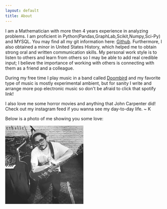 ```yaml
---
layout: default
title: About
---
```


I am a Mathematician with more then 4 years experience in analyzing problems. I am proficient in Python(Pandas,GraphLab,Scikit,Numpy,Sci-Py) and MYSQL. You may find all my git information here: [Github](https://github.com/krismanaya). Furthermore, I also obtained a minor in United States History, which helped me to obtain strong oral and written communication skills. My personal work style is to listen to others and learn from others so I may be able to add real credible input; I believe the importance of working with others is connecting with them as a friend and a colleague. 

During my free time I play music in a band called [Doombird](https://open.spotify.com/album/6w0S6iqE64L6DqAogrwSvf) and my favorite type of music is mostly experimental ambient, but for sanity I write and arrange more pop electronic music so don't be afraid to click that spotify link! 

I also love me some horror movies and anything that John Carpenter did! Check out my instagram feed if you wanna see my day-to-day life. ~ K 


Below is a photo of me showing you some love: 

<img src="/images/kris.jpg" width="250" height="250" class="left" />
